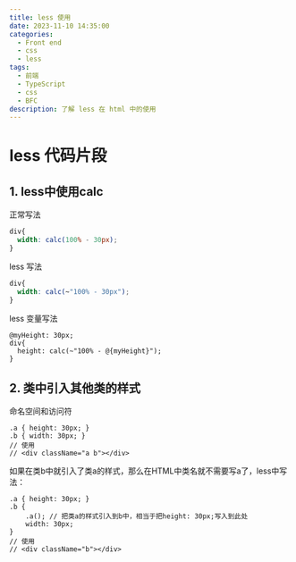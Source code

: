 ```yaml
---
title: less 使用
date: 2023-11-10 14:35:00
categories:
  - Front end
  - css
  - less
tags:
  - 前端
  - TypeScript
  - css
  - BFC
description: 了解 less 在 html 中的使用
---
```


# less 代码片段

## 1. less中使用calc

正常写法

```css
div{
  width: calc(100% - 30px);
}
```

less 写法

```css
div{
  width: calc(~"100% - 30px");
}
```

less 变量写法

```less
@myHeight: 30px;
div{
  height: calc(~"100% - @{myHeight}");
}
```



## 2. 类中引入其他类的样式

命名空间和访问符

```less
.a { height: 30px; }
.b { width: 30px; }
// 使用
// <div className="a b"></div>
```

如果在类b中就引入了类a的样式，那么在HTML中类名就不需要写a了，less中写法：

```less
.a { height: 30px; }
.b {
    .a(); // 把类a的样式引入到b中，相当于把height: 30px;写入到此处
    width: 30px;
}
// 使用
// <div className="b"></div>
```


